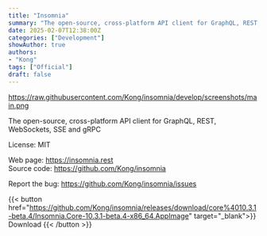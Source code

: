 ```yaml
---
title: "Insomnia"
summary: "The open-source, cross-platform API client for GraphQL, REST, WebSockets, SSE and gRPC"
date: 2025-02-07T12:38:00Z
categories: ["Development"]
showAuthor: true
authors:
- "Kong"
tags: ["Official"]
draft: false
---
```


https://raw.githubusercontent.com/Kong/insomnia/develop/screenshots/main.png

The open-source, cross-platform API client for GraphQL, REST, WebSockets, SSE and gRPC

License: MIT

Web page: <https://insomnia.rest>  
Source code: <https://github.com/Kong/insomnia>

Report the bug: <https://github.com/Kong/insomnia/issues>  

{{< button href="https://github.com/Kong/insomnia/releases/download/core%4010.3.1-beta.4/Insomnia.Core-10.3.1-beta.4-x86_64.AppImage" target="_blank">}}
Download
{{< /button >}}
